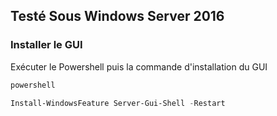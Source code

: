 ## Testé Sous Windows Server 2016 ##


### Installer le GUI ###

Exécuter le Powershell puis la commande d'installation du GUI

```cmd
powershell
```

```powershell
Install-WindowsFeature Server-Gui-Shell -Restart
```